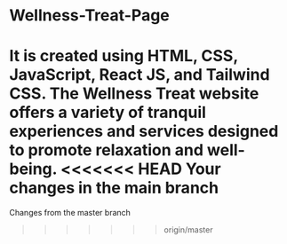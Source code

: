 # Wellness-Treat-Page
It is created using HTML, CSS, JavaScript, React JS, and Tailwind CSS. The Wellness Treat website offers a variety of tranquil experiences and services designed to promote relaxation and well-being.
<<<<<<< HEAD
Your changes in the main branch
=======
Changes from the master branch
>>>>>>> origin/master
